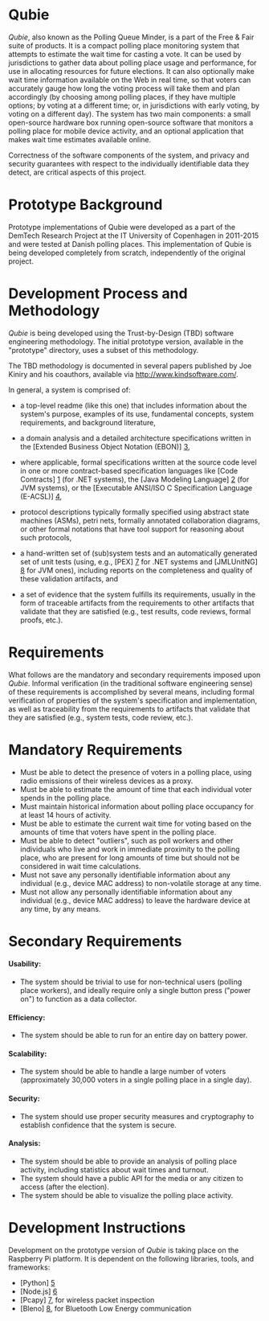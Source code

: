Qubie
===

*Qubie*, also known as the Polling Queue Minder, is a part of the Free
& Fair suite of products. It is a compact polling place monitoring
system that attempts to estimate the wait time for casting a vote. It
can be used by jurisdictions to gather data about polling place usage
and performance, for use in allocating resources for future
elections. It can also optionally make wait time information available
on the Web in real time, so that voters can accurately gauge how long
the voting process will take them and plan accordingly (by choosing
among polling places, if they have multiple options; by voting at a
different time; or, in jurisdictions with early voting, by voting on a
different day). The system has two main components: a small
open-source hardware box running open-source software that monitors a
polling place for mobile device activity, and an optional application
that makes wait time estimates available online.

Correctness of the software components of the system, and privacy and
security guarantees with respect to the individually identifiable data
they detect, are critical aspects of this project.

Prototype Background
===

Prototype implementations of Qubie were developed as a part of the
DemTech Research Project at the IT University of Copenhagen in
2011-2015 and were tested at Danish polling places. This
implementation of Qubie is being developed completely from scratch,
independently of the original project.

Development Process and Methodology
===

*Qubie* is being developed using the Trust-by-Design (TBD) software 
engineering methodology. The initial prototype version, available in 
the "prototype" directory, uses a subset of this methodology.

The TBD methodology is documented in several papers published by Joe
Kiniry and his coauthors, available via http://www.kindsoftware.com/.

In general, a system is comprised of:

* a top-level readme (like this one) that includes information about
  the system's purpose, examples of its use, fundamental concepts,
  system requirements, and background literature,

* a domain analysis and a detailed architecture specifications written
  in the [Extended Business Object Notation (EBON)] [3],

* where applicable, formal specifications written at the source code 
  level in one or more contract-based specification languages like 
  [Code Contracts] [1] (for .NET systems), the 
  [Java Modeling Language] [2] (for JVM systems), or the 
  [Executable ANSI/ISO C Specification Language (E-ACSL)] [4],

* protocol descriptions typically formally specified using abstract
  state machines (ASMs), petri nets, formally annotated collaboration
  diagrams, or other formal notations that have tool support for
  reasoning about such protocols,

* a hand-written set of (sub)system tests and an automatically
  generated set of unit tests (using, e.g., [PEX] [7] for .NET systems and
  [JMLUnitNG] [8] for JVM ones), including reports on the completeness
  and quality of these validation artifacts, and

* a set of evidence that the system fulfills its requirements, usually
  in the form of traceable artifacts from the requirements to other
  artifacts that validate that they are satisfied (e.g., test results,
  code reviews, formal proofs, etc.).

Requirements
===

What follows are the mandatory and secondary requirements imposed upon
*Qubie*.  Informal verification (in the traditional software
engineering sense) of these requirements is accomplished by several
means, including formal verification of properties of the system's
specification and implementation, as well as traceability from the
requirements to artifacts that validate that they are satisfied (e.g.,
system tests, code review, etc.).

Mandatory Requirements
==

* Must be able to detect the presence of voters in a polling place,
using radio emissions of their wireless devices as a proxy.
* Must be able to estimate the amount of time that each individual voter
spends in the polling place.
* Must maintain historical information about polling place occupancy for 
at least 14 hours of activity.
* Must be able to estimate the current wait time for voting based on 
the amounts of time that voters have spent in the polling place.
* Must be able to detect "outliers", such as poll workers and other individuals
who live and work in immediate proximity to the polling place, who are present
for long amounts of time but should not be considered in wait time 
calculations.
* Must not save any personally identifiable information about any individual 
(e.g., device MAC address) to non-volatile storage at any time.
* Must not allow any personally identifiable information about any individual 
(e.g., device MAC address) to leave the hardware device at any time, by any 
means.

Secondary Requirements
===

#### Usability:

* The system should be trivial to use for non-technical users (polling place 
workers), and ideally require only a single button press ("power on") to 
function as a data collector.

#### Efficiency:

* The system should be able to run for an entire day on battery power.

#### Scalability:

* The system should be able to handle a large number of voters
  (approximately 30,000 voters in a single polling place in a single day).

#### Security:

* The system should use proper security measures and cryptography to
  establish confidence that the system is secure.

#### Analysis:

* The system should be able to provide an analysis of polling place
  activity, including statistics about wait times and turnout.
* The system should have a public API for the media or any citizen to
  access (after the election).
* The system should be able to visualize the polling place activity.

Development Instructions
===

Development on the prototype version of *Qubie* is taking place on the 
Raspberry Pi platform. It is dependent on the following libraries, tools, 
and frameworks:

* [Python] [5]
* [Node.js] [6]
* [Pcapy] [7], for wireless packet inspection
* [Bleno] [8], for Bluetooth Low Energy communication

[1]: http://research.microsoft.com/en-us/projects/contracts/  "Code Contracts library for .NET"

[2]: http://www.jmlspecs.org/  "Java Modeling Language (JML)"

[3]: http://bon-method.com/  "The Business Object Notation"

[4]: http://frama-c.com/ "The Executable ANSI/ISO C Specification Language"

[5]: http://www.python.org/ "Python"

[6]: https://nodejs.org/ "Node.js"

[7]: https://github.com/CoreSecurity/pcapy "Pcapy"

[8]: https://github.com/sandeepmistry/bleno "Bleno"

